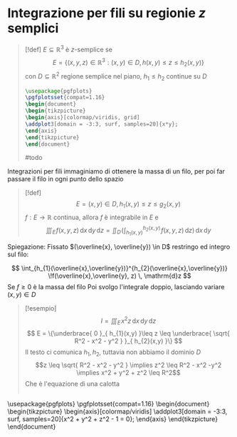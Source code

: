# Integrazione per fili su regionie $z$ semplici

>[!def]
>$E \subseteq \mathbb{R}^3$ è $z$-semplice se 
>$$ E = \{(x,y,z) \in \mathbb{R}^3: (x,y) \in D, h(x,y) \leq z \leq h_{2}(x,y)\} $$
>con $D \subseteq \mathbb{R}^2$ regione semplice nel piano, $h_{1} \leq h_{2}$ continue su $D$
>
>```tikz
>\usepackage{pgfplots}
>\pgfplotsset{compat=1.16}
>\begin{document}
>\begin{tikzpicture}
>\begin{axis}[colormap/viridis, grid]
>\addplot3[domain = -3:3, surf, samples=20]{x*y};
>\end{axis}
>\end{tikzpicture}
>\end{document}
>```
>#todo



Integrazioni per fili immaginiamo di ottenere la massa di un filo, per poi far passare il filo in ogni punto dello spazio


>[!def]
$$ E = {(x,y) \in D, h_{1}(x,y) \leq z \leq g_{2}(x,y)} $$
$f : E \to \mathbb{R}$ continua, allora $f$ è integrabile in $E$ e
 $$ \iiint_{E} \! f(x,y,z)\, \mathrm{d}x \, \mathrm{d}y\, \mathrm{d}z = \iint_{D} \! \left( \int_{h_{1}(x,y)}^{h_{2}(x,y)} \! f(x,y,z)\, \mathrm{d}z \right) \, \mathrm{d}x \, \mathrm{d}y$$

Spiegazione:
Fissato $(\overline{x}, \overline{y}) \in D$ restringo ed integro sul filo:

$$ \int_{h_{1}(\overline{x},\overline{y})}^{h_{2}(\overline{x},\overline{y})} \!f(\overline{x},\overline{y}, z) \, \mathrm{d}z  $$
Se $f \geq 0$ è la massa del filo
Poi svolgo l'integrale doppio, lasciando variare $(x,y) \in D$

>[!esempio]
>$$ I = \iiint_{E} \! x^2z\, \mathrm{d}x \, \mathrm{d}y\, \mathrm{d}z $$
$$ E = \{\underbrace{ 0  }_{ h_{1}(x,y) }\leq z \leq \underbrace{ \sqrt{ R^2 - x^2 - y^2 } }_{ h_{2}(x,y) }\} $$
Il testo ci comunica $h_{1}, h_{2}$, tuttavia non abbiamo il dominio $D$
> $$z \leq \sqrt{ R^2 - x^2 - y^2 } \implies z^2 \leq R^2 - x^2 -y^2 \implies x^2 + y^2 + z^2 \leq R^2$$
> Che è l'equazione di una calotta
> ```tikz
\usepackage{pgfplots}
\pgfplotsset{compat=1.16}
\begin{document}
\begin{tikzpicture}
\begin{axis}[colormap/viridis]
\addplot3[domain = -3:3, surf, samples=20]{x^2 + y^2 + z^2 - 1 = 0};
\end{axis}
\end{tikzpicture}
\end{document}
>```